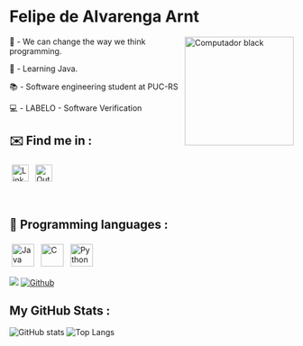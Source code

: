 <h1> Felipe de Alvarenga Arnt </h1>


<img src="https://github.com/user-attachments/assets/5c60dfc6-9e99-4d18-968b-80f7d3c163c2" width="193" align="right" alt="Computador black"/> 
<p>💬 - We can change the way we think programming.<p>

<p>🌱 - Learning Java.</p>

<p>📚 - Software engineering student at PUC-RS</p>

<p>💻 - LABELO - Software Verification </p> 

## ✉️ Find me in :

<p align="left">

 <a href="https://www.linkedin.com/in/felipe-arnt-a000a4282/" target="_blank" rel="noopener noreferrer"> <img src="https://img.shields.io/badge/-LinkedIn-%230077B5?style=for-the-badge&logo=linkedin&logoColor=white" alt="Linkedin" height="30" style="vertical-align:top; margin:4px"></a>
 <a href="mailto:felipe.arnt@pucrs.br"> <img src="https://img.shields.io/badge/Microsoft_Outlook-0078D4?style=for-the-badge&logo=microsoft-outlook&logoColor=white" alt="Outlook" height="30" style="vertical-align:top; margin:4px"></a>
 


<br />

## 🧰 Programming languages :
<p align="left">
<img src="https://img.shields.io/badge/Java-ED8B00?style=for-the-badge&logo=java&logoColor=white" alt="Java" height="40" style="vertical-align:top; margin:4px">
<img src="https://img.shields.io/badge/C-00599C?style=for-the-badge&logo=c&logoColor=white" alt="C" height="40" style="vertical-align:top; margin:4px">
<img src="https://img.shields.io/badge/Python-14354C?style=for-the-badge&logo=python&logoColor=white" alt="Python" height="40" style="vertical-align:top; margin:4px">
</p>

![](https://visitor-badge.laobi.icu/badge?page_id=felipearnt.felipearnt)
[![Github](https://img.shields.io/github/followers/felipearnt?label=Follow&style=social)](https://github.com/felipearnt)

## My GitHub Stats :
![GitHub stats](https://github-readme-stats.vercel.app/api?username=felipearnt&show_icons=true&theme=tokyonight)
![Top Langs](https://github-readme-stats.vercel.app/api/top-langs/?username=felipearnt&theme=tokyonight)




&nbsp; &nbsp;


<h1></h1>
</div>
